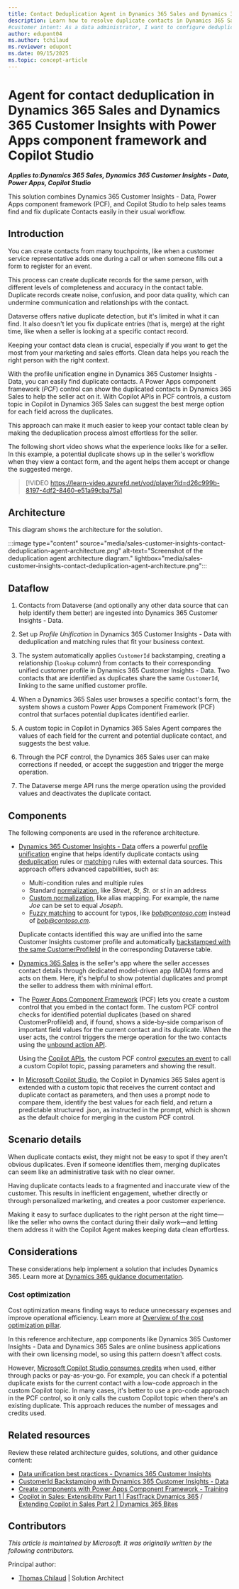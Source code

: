 ```yaml
---
title: Contact Deduplication Agent in Dynamics 365 Sales and Dynamics 365 Customer Insights
description: Learn how to resolve duplicate contacts in Dynamics 365 Sales and Customer Insights with Copilot Studio for seamless workflows.
#customer intent: As a data administrator, I want to configure deduplication rules in Dynamics 365 Customer Insights so that I can ensure data consistency across systems.
author: edupont04
ms.author: tchilaud
ms.reviewer: edupont
ms.date: 09/15/2025
ms.topic: concept-article
---
```


# Agent for contact deduplication in Dynamics 365 Sales and Dynamics 365 Customer Insights with Power Apps component framework and Copilot Studio

***Applies to***:***Dynamics 365 Sales, Dynamics 365 Customer Insights - Data, Power Apps, Copilot Studio***

This solution combines Dynamics 365 Customer Insights - Data, Power Apps component framework (PCF), and Copilot Studio to help sales teams find and fix duplicate Contacts easily in their usual workflow.

## Introduction

You can create contacts from many touchpoints, like when a customer service representative adds one during a call or when someone fills out a form to register for an event.

This process can create duplicate records for the same person, with different levels of completeness and accuracy in the contact table. Duplicate records create noise, confusion, and poor data quality, which can undermine communication and relationships with the contact.

Dataverse offers native duplicate detection, but it's limited in what it can find. It also doesn't let you fix duplicate entries (that is, merge) at the right time, like when a seller is looking at a specific contact record.

Keeping your contact data clean is crucial, especially if you want to get the most from your marketing and sales efforts. Clean data helps you reach the right person with the right context.

With the profile unification engine in Dynamics 365 Customer Insights - Data, you can easily find duplicate contacts. A Power Apps component framework (*PCF*) control can show the duplicated contacts in Dynamics 365 Sales to help the seller act on it. With Copilot APIs in PCF controls, a custom topic in Copilot in Dynamics 365 Sales can suggest the best merge option for each field across the duplicates.

This approach can make it much easier to keep your contact table clean by making the deduplication process almost effortless for the seller.

The following short video shows what the experience looks like for a seller. In this example, a potential duplicate shows up in the seller's workflow when they view a contact form, and the agent helps them accept or change the suggested merge.

> [!VIDEO https://learn-video.azurefd.net/vod/player?id=d26c999b-8197-4df2-8460-e51a99cba75a]

## Architecture

This diagram shows the architecture for the solution.

:::image type="content" source="media/sales-customer-insights-contact-deduplication-agent-architecture.png" alt-text="Screenshot of the deduplication agent architecture diagram." lightbox="media/sales-customer-insights-contact-deduplication-agent-architecture.png":::

## Dataflow

1. Contacts from Dataverse (and optionally any other data source that can help identify them better) are ingested into Dynamics 365 Customer Insights - Data.

1. Set up *Profile Unification* in Dynamics 365 Customer Insights - Data with deduplication and matching rules that fit your business context.

1. The system automatically applies `CustomerId` backstamping, creating a relationship (`lookup` column) from contacts to their corresponding unified customer profile in Dynamics 365 Customer Insights - Data. Two contacts that are identified as duplicates share the same `CustomerId`, linking to the same unified customer profile.

1. When a Dynamics 365 Sales user browses a specific contact's form, the system shows a custom Power Apps Component Framework (PCF) control that surfaces potential duplicates identified earlier.

1. A custom topic in Copilot in Dynamics 365 Sales Agent compares the values of each field for the current and potential duplicate contact, and suggests the best value.

1. Through the PCF control, the Dynamics 365 Sales user can make corrections if needed, or accept the suggestion and trigger the merge operation.

1. The Dataverse merge API runs the merge operation using the provided values and deactivates the duplicate contact.

## Components

The following components are used in the reference architecture.

- [Dynamics 365 Customer Insights - Data](https://www.microsoft.com/dynamics-365/products/customer-insights) offers a powerful [profile unification](/dynamics365/customer-insights/data/data-unification) engine that helps identify duplicate contacts using [deduplication](/dynamics365/customer-insights/data/data-unification-duplicates) rules or [matching](/dynamics365/customer-insights/data/data-unification-match-tables) rules with external data sources. This approach offers advanced capabilities, such as:

  - Multi-condition rules and multiple rules
  - Standard [normalization](/dynamics365/customer-insights/data/data-unification-best-practices), like *Street*, *St*, *St.* or *st* in an address
  - [Custom normalization](/dynamics365/customer-insights/data/data-unification-match-tables), like alias mapping. For example, the name *Joe* can be set to equal *Joseph*.
  - [Fuzzy matching](/dynamics365/customer-insights/data/data-unification-best-practices#fuzzy-matching) to account for typos, like *bob@contoso.com* instead of *bob@contoso.cm*.

  Duplicate contacts identified this way are unified into the same Customer Insights customer profile and automatically [backstamped with the same CustomerProfileId](/dynamics365/customer-insights/data/integrate-d365-apps) in the corresponding Dataverse table.

- [Dynamics 365 Sales](https://www.microsoft.com/dynamics-365/products/sales) is the seller's app where the seller accesses contact details through dedicated model-driven app (MDA) forms and acts on them. Here, it's helpful to show potential duplicates and prompt the seller to address them with minimal effort.

- The [Power Apps Component Framework](/power-apps/developer/component-framework/overview) (PCF) lets you create a custom control that you embed in the contact form. The custom PCF control checks for identified potential duplicates (based on shared CustomerProfileId) and, if found, shows a side-by-side comparison of important field values for the current contact and its duplicate. When the user acts, the control triggers the merge operation for the two contacts using the [unbound action API](/power-apps/developer/data-platform/webapi/merge-entity-using-web-api).

  Using the [Copilot APIs](/power-apps/developer/component-framework/reference/copilot), the custom PCF control [executes an event](/power-apps/developer/component-framework/reference/copilot/executeevent) to call a custom Copilot topic, passing parameters and showing the result.

- In [Microsoft Copilot Studio](https://www.microsoft.com/microsoft-copilot/microsoft-copilot-studio), the Copilot in Dynamics 365 Sales agent is extended with a custom topic that receives the current contact and duplicate contact as parameters, and then uses a prompt node to compare them, identify the best values for each field, and return a predictable structured .json, as instructed in the prompt, which is shown as the default choice for merging in the custom PCF control.

## Scenario details

When duplicate contacts exist, they might not be easy to spot if they aren't obvious duplicates. Even if someone identifies them, merging duplicates can seem like an administrative task with no clear owner.

Having duplicate contacts leads to a fragmented and inaccurate view of the customer. This results in inefficient engagement, whether directly or through personalized marketing, and creates a poor customer experience.

Making it easy to surface duplicates to the right person at the right time—like the seller who owns the contact during their daily work—and letting them address it with the Copilot Agent makes keeping data clean effortless.

## Considerations

These considerations help implement a solution that includes Dynamics 365. Learn more at [Dynamics 365 guidance documentation](/dynamics365/guidance/).

### Cost optimization

Cost optimization means finding ways to reduce unnecessary expenses and improve operational efficiency. Learn more at [Overview of the cost optimization pillar](/azure/architecture/framework/cost/overview).

In this reference architecture, app components like Dynamics 365 Customer Insights - Data and Dynamics 365 Sales are online business applications with their own licensing model, so using this pattern doesn't affect costs.

However, [Microsoft Copilot Studio consumes credits](/microsoft-copilot-studio/billing-licensing) when used, either through packs or pay-as-you-go. For example, you can check if a potential duplicate exists for the current contact with a low-code approach in the custom Copilot topic. In many cases, it's better to use a pro-code approach in the PCF control, so it only calls the custom Copilot topic when there's an existing duplicate. This approach reduces the number of messages and credits used.

## Related resources

Review these related architecture guides, solutions, and other guidance content:

- [Data unification best practices - Dynamics 365 Customer Insights](/dynamics365/customer-insights/data/data-unification-best-practices)
- [CustomerId Backstamping with Dynamics 365 Customer Insights - Data](https://community.dynamics.com/blogs/post/?postid=21e6f72b-e79d-ef11-8a6a-6045bded8f52)
- [Create components with Power Apps Component Framework - Training](/training/paths/create-components-power-apps-component-framework/)
- [Copilot in Sales: Extensibility Part 1 | FastTrack Dynamics 365](https://www.youtube.com/watch?v=638gZ8yLCIc&t=1s) / [Extending Copilot in Sales Part 2 | Dynamics 365 Bites](https://www.youtube.com/watch?v=4u9h0OBFOiA)
<!-- 
## Tags

*Stakeholders:* Sales

*Products:* Dynamics 365 Sales, Dynamics 365 Customer Insights - Data,
Power Apps, Copilot Studio -->

## Contributors

*This article is maintained by Microsoft. It was originally written by the following contributors.*

Principal author:

- [Thomas Chilaud](https://www.linkedin.com/in/thomas-chilaud) | Solution Architect
